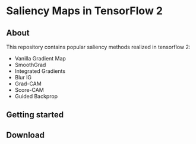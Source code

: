 # Saliency Maps in TensorFlow 2
## About
This repository contains popular saliency methods realized in tensorflow 2:
* Vanilla Gradient Map
* SmoothGrad
* Integrated Gradients
* Blur IG
* Grad-CAM
* Score-CAM
* Guided Backprop

## Getting started

## Download



